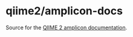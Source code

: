 # qiime2/amplicon-docs

Source for the [QIIME 2 amplicon documentation](https://amplicon-docs.readthedocs.io).